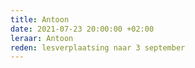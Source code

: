 ```yaml
---
title: Antoon
date: 2021-07-23 20:00:00 +02:00
leraar: Antoon
reden: lesverplaatsing naar 3 september
---
```


